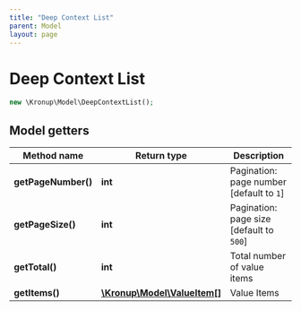 ```yaml
---
title: "Deep Context List"
parent: Model
layout: page
---
```


# Deep Context List

```php
new \Kronup\Model\DeepContextList();
```

## Model getters

Method name | Return type | Description
------------ | ------------- | -------------
**getPageNumber()** | **int** | Pagination: page number   [default to `1`]
**getPageSize()** | **int** | Pagination: page size   [default to `500`]
**getTotal()** | **int** | Total number of value items
**getItems()** | [**\Kronup\Model\ValueItem[]**](../ValueItem) | Value Items

